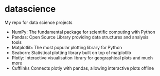 # datascience
My repo for data science projects

- NumPy:	The fundamental package for scientific computing with Python
- Pandas:	Open Source Library providing data structures and analysis tools
- Matplotlib: 	The most popular plotting library for Python
- Seaborn: 	Statistical plotting library built on top of matplotlib
- Plotly: 	Interactive visualisation library for geographical plots and much more
- Cufflinks	Connects plotly with pandas, allowing interactive plots offline
